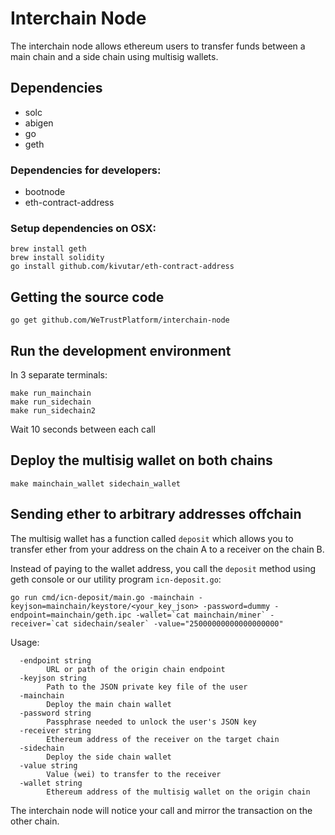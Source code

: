 # Interchain Node

The interchain node allows ethereum users to transfer funds between a main chain and a side chain using multisig wallets.

## Dependencies

 * solc
 * abigen
 * go
 * geth

### Dependencies for developers:

 * bootnode
 * eth-contract-address

### Setup dependencies on OSX:

```
brew install geth
brew install solidity
go install github.com/kivutar/eth-contract-address
```

## Getting the source code

    go get github.com/WeTrustPlatform/interchain-node

## Run the development environment

In 3 separate terminals:

```
make run_mainchain
make run_sidechain
make run_sidechain2
```

Wait 10 seconds between each call

## Deploy the multisig wallet on both chains

    make mainchain_wallet sidechain_wallet

## Sending ether to arbitrary addresses offchain

The multisig wallet has a function called `deposit` which allows you to transfer ether from your address on the chain A to a receiver on the chain B.

Instead of paying to the wallet address, you call the `deposit` method using geth console or our utility program `icn-deposit.go`:

    go run cmd/icn-deposit/main.go -mainchain -keyjson=mainchain/keystore/<your_key_json> -password=dummy -endpoint=mainchain/geth.ipc -wallet=`cat mainchain/miner` -receiver=`cat sidechain/sealer` -value="25000000000000000000"

Usage:

```
  -endpoint string
    	URL or path of the origin chain endpoint
  -keyjson string
    	Path to the JSON private key file of the user
  -mainchain
    	Deploy the main chain wallet
  -password string
    	Passphrase needed to unlock the user's JSON key
  -receiver string
    	Ethereum address of the receiver on the target chain
  -sidechain
    	Deploy the side chain wallet
  -value string
    	Value (wei) to transfer to the receiver
  -wallet string
    	Ethereum address of the multisig wallet on the origin chain
```

The interchain node will notice your call and mirror the transaction on the other chain.